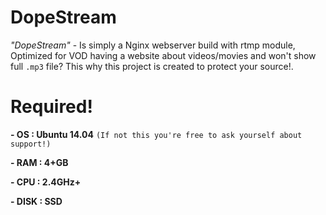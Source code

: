 # DopeStream
*"DopeStream"* - Is simply a Nginx webserver build with rtmp module, Optimized for VOD having a website about videos/movies and won't show full `.mp3` file? This why this project is created to protect your source!.

# Required!
**- OS  : Ubuntu 14.04** `(If not this you're free to ask yourself about support!)`

**- RAM  : 4+GB**

**- CPU  : 2.4GHz+**

**- DISK : SSD**
